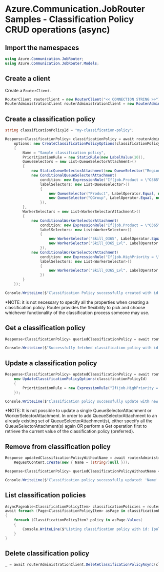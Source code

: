 # Azure.Communication.JobRouter Samples - Classification Policy CRUD operations (async)

## Import the namespaces

```C# Snippet:Azure_Communication_JobRouter_Tests_Samples_UsingStatements
using Azure.Communication.JobRouter;
using Azure.Communication.JobRouter.Models;
```

## Create a client

Create a `RouterClient`.

```C# Snippet:Azure_Communication_JobRouter_Tests_Samples_CreateClient
RouterClient routerClient = new RouterClient("<< CONNECTION STRING >>");
RouterAdministrationClient routerAdministrationClient = new RouterAdministrationClient("<< CONNECTION STRING >>");
```

## Create a classification policy

```C# Snippet:Azure_Communication_JobRouter_Tests_Samples_Crud_CreateClassificationPolicy_Async
string classificationPolicyId = "my-classification-policy";

Response<ClassificationPolicy> classificationPolicy = await routerAdministrationClient.CreateClassificationPolicyAsync(
    options: new CreateClassificationPolicyOptions(classificationPolicyId)
    {
        Name = "Sample classification policy",
        PrioritizationRule = new StaticRule(new LabelValue(10)),
        QueueSelectors = new List<QueueSelectorAttachment>()
        {
            new StaticQueueSelectorAttachment(new QueueSelector("Region", LabelOperator.Equal, new LabelValue("NA"))),
            new ConditionalQueueSelectorAttachment(
                condition: new ExpressionRule("If(job.Product = \"O365\", true, false)"),
                labelSelectors: new List<QueueSelector>()
                {
                    new QueueSelector("Product", LabelOperator.Equal, new LabelValue("O365")),
                    new QueueSelector("QGroup", LabelOperator.Equal, new LabelValue("NA_O365"))
                }),
        },
        WorkerSelectors = new List<WorkerSelectorAttachment>()
        {
            new ConditionalWorkerSelectorAttachment(
                condition: new ExpressionRule("If(job.Product = \"O365\", true, false)"),
                labelSelectors: new List<WorkerSelector>()
                {
                    new WorkerSelector("Skill_O365", LabelOperator.Equal, new LabelValue(true)),
                    new WorkerSelector("Skill_O365_Lvl", LabelOperator.GreaterThanEqual, new LabelValue(1))
                }),
            new ConditionalWorkerSelectorAttachment(
                condition: new ExpressionRule("If(job.HighPriority = \"true\", true, false)"),
                labelSelectors: new List<WorkerSelector>()
                {
                    new WorkerSelector("Skill_O365_Lvl", LabelOperator.GreaterThanEqual, new LabelValue(10))
                })
        }
    });

Console.WriteLine($"Classification Policy successfully created with id: {classificationPolicy.Value.Id}");
```

*NOTE: it is not necessary to specify all the properties when creating a classification policy. Router provides the flexibility to pick and choose whichever functionality of the classification process someone may use.

## Get a classification policy

```C# Snippet:Azure_Communication_JobRouter_Tests_Samples_Crud_GetClassificationPolicy_Async
Response<ClassificationPolicy> queriedClassificationPolicy = await routerAdministrationClient.GetClassificationPolicyAsync(classificationPolicyId);

Console.WriteLine($"Successfully fetched classification policy with id: {queriedClassificationPolicy.Value.Id}");
```

## Update a classification policy

```C# Snippet:Azure_Communication_JobRouter_Tests_Samples_Crud_UpdateClassificationPolicy_Async
Response<ClassificationPolicy> updatedClassificationPolicy = await routerAdministrationClient.UpdateClassificationPolicyAsync(
    new UpdateClassificationPolicyOptions(classificationPolicyId)
    {
        PrioritizationRule = new ExpressionRule("If(job.HighPriority = \"true\", 50, 10)")
    });

Console.WriteLine($"Classification policy successfully update with new prioritization rule. RuleType: {updatedClassificationPolicy.Value.PrioritizationRule.Kind}");
```

*NOTE: It is not possible to update a single QueueSelectorAttachment or WorkerSelectorAttachment. In order to add QueueSelectorAttachment to an already existing set of QueueSelectorAttachment(s), either specify all the QueueSelectorAttachment(s) again OR perform a Get operation first to retrieve the current value of the classification policy (preferred).

## Remove from classification policy

```C# Snippet:Azure_Communication_JobRouter_Tests_Samples_Crud_UpdateClassificationPolicyRemoveProp_Async
Response updatedClassificationPolicyWithoutName = await routerAdministrationClient.UpdateClassificationPolicyAsync(classificationPolicyId,
    RequestContent.Create(new { Name = (string?)null }));

Response<ClassificationPolicy> queriedClassificationPolicyWithoutName = await routerAdministrationClient.GetClassificationPolicyAsync(classificationPolicyId);

Console.WriteLine($"Classification policy successfully updated: 'Name' has been removed. Status: {string.IsNullOrWhiteSpace(queriedClassificationPolicyWithoutName.Value.Name)}");
```

## List classification policies

```C# Snippet:Azure_Communication_JobRouter_Tests_Samples_Crud_GetClassificationPolicies_Async
AsyncPageable<ClassificationPolicyItem> classificationPolicies = routerAdministrationClient.GetClassificationPoliciesAsync();
await foreach (Page<ClassificationPolicyItem> asPage in classificationPolicies.AsPages(pageSizeHint: 10))
{
    foreach (ClassificationPolicyItem? policy in asPage.Values)
    {
        Console.WriteLine($"Listing classification policy with id: {policy.ClassificationPolicy.Id}");
    }
}
```

## Delete classification policy

```C# Snippet:Azure_Communication_JobRouter_Tests_Samples_Crud_DeleteClassificationPolicy_Async
_ = await routerAdministrationClient.DeleteClassificationPolicyAsync(classificationPolicyId);
```
